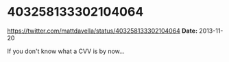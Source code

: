 # 403258133302104064
https://twitter.com/mattdavella/status/403258133302104064
**Date:** 2013-11-20

If you don't know what a CVV is by now...
